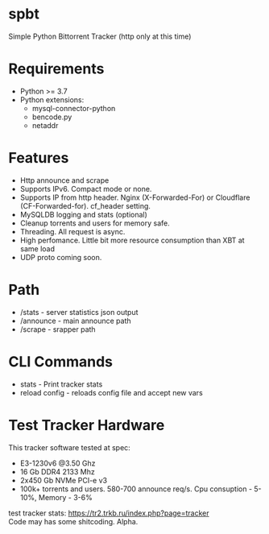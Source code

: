 # spbt
Simple Python Bittorrent Tracker (http only at this time)

# Requirements
- Python >= 3.7
- Python extensions:
  - mysql-connector-python
  - bencode.py
  - netaddr

# Features
- Http announce and scrape
- Supports IPv6. Compact mode or none.
- Supports IP from http header. Nginx (X-Forwarded-For) or Cloudflare (CF-Forwarded-for). cf_header setting.
- MySQLDB logging and stats (optional)
- Cleanup torrents and users for memory safe.
- Threading. All request is async.
- High perfomance. Little bit more resource consumption than XBT at same load
- UDP proto coming soon.

# Path
- /stats - server statistics json output
- /announce - main announce path
- /scrape - srapper path

# CLI Commands
- stats - Print tracker stats
- reload config - reloads config file and accept new vars

# Test Tracker Hardware
This tracker software tested at spec:
- E3-1230v6 @3.50 Ghz
- 16 Gb DDR4 2133 Mhz
- 2x450 Gb NVMe PCI-e v3
- 100k+ torrents and users. 580-700 announce req/s. Cpu consuption - 5-10%, Memory - 3-6%
  
test tracker stats: https://tr2.trkb.ru/index.php?page=tracker  
Code may has some shitcoding. Alpha.
